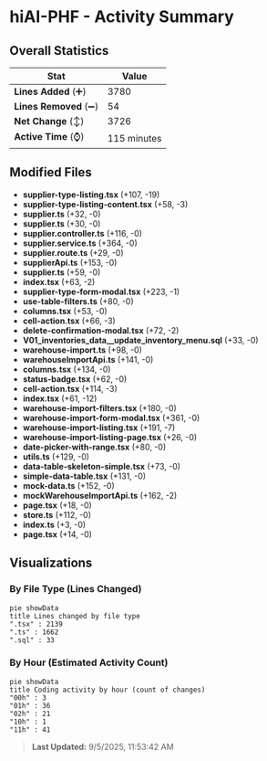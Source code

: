 # hiAI-PHF - Activity Summary 

## Overall Statistics

| Stat                   | Value                                                             |
| ---------------------- | ----------------------------------------------------------------- |
| **Lines Added** (➕)   | 3780                                          |
| **Lines Removed** (➖) | 54                                        |
| **Net Change** (↕)    | 3726                |
| **Active Time** (⌚)   | 115 minutes |


## Modified Files
- **supplier-type-listing.tsx** (+107, -19)
- **supplier-type-listing-content.tsx** (+58, -3)
- **supplier.ts** (+32, -0)
- **supplier.ts** (+30, -0)
- **supplier.controller.ts** (+116, -0)
- **supplier.service.ts** (+364, -0)
- **supplier.route.ts** (+29, -0)
- **supplierApi.ts** (+153, -0)
- **supplier.ts** (+59, -0)
- **index.tsx** (+63, -2)
- **supplier-type-form-modal.tsx** (+223, -1)
- **use-table-filters.ts** (+80, -0)
- **columns.tsx** (+53, -0)
- **cell-action.tsx** (+66, -3)
- **delete-confirmation-modal.tsx** (+72, -2)
- **V01_inventories_data__update_inventory_menu.sql** (+33, -0)
- **warehouse-import.ts** (+98, -0)
- **warehouseImportApi.ts** (+141, -0)
- **columns.tsx** (+134, -0)
- **status-badge.tsx** (+62, -0)
- **cell-action.tsx** (+114, -3)
- **index.tsx** (+61, -12)
- **warehouse-import-filters.tsx** (+180, -0)
- **warehouse-import-form-modal.tsx** (+361, -0)
- **warehouse-import-listing.tsx** (+191, -7)
- **warehouse-import-listing-page.tsx** (+26, -0)
- **date-picker-with-range.tsx** (+80, -0)
- **utils.ts** (+129, -0)
- **data-table-skeleton-simple.tsx** (+73, -0)
- **simple-data-table.tsx** (+131, -0)
- **mock-data.ts** (+152, -0)
- **mockWarehouseImportApi.ts** (+162, -2)
- **page.tsx** (+18, -0)
- **store.ts** (+112, -0)
- **index.ts** (+3, -0)
- **page.tsx** (+14, -0)

## Visualizations

### By File Type (Lines Changed)

```mermaid
pie showData
title Lines changed by file type
".tsx" : 2139
".ts" : 1662
".sql" : 33
```

### By Hour (Estimated Activity Count)

```mermaid
pie showData
title Coding activity by hour (count of changes)
"00h" : 3
"01h" : 36
"02h" : 21
"10h" : 1
"11h" : 41
```


> **Last Updated:** 9/5/2025, 11:53:42 AM